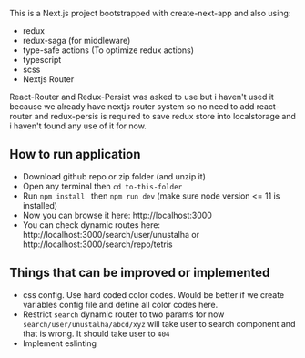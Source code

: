 This is a Next.js project bootstrapped with create-next-app and also using:
- redux
- redux-saga (for middleware)
- type-safe actions (To optimize redux actions)
- typescript
- scss
- Nextjs Router

React-Router and Redux-Persist was asked to use but i haven't used it because we already have nextjs router system so no need to add react-router and redux-persis is required to save redux store into localstorage and i haven't found any use of it for now.

## How to run application

- Download github repo or zip folder (and unzip it)
- Open any terminal then `cd to-this-folder`
- Run `npm install ` then `npm run dev` (make sure node version <= 11 is installed) 
- Now you can browse it here: http://localhost:3000
- You can check dynamic routes here: http://localhost:3000/search/user/unustalha or http://localhost:3000/search/repo/tetris

## Things that can be improved or implemented
- css config. Use hard coded color codes. Would be better if we create variables config file and define all color codes here.
- Restrict `search` dynamic router to two params for now `search/user/unustalha/abcd/xyz` will take user to search component and that is wrong. It should take user to `404`
- Implement eslinting